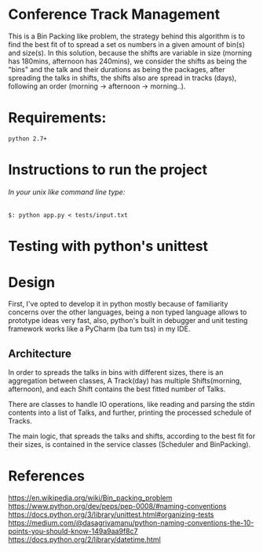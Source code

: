 # Conference Track Management

This is a Bin Packing like problem, the strategy behind this algorithm is to find the best fit of to spread a set os numbers 
in a given amount of bin(s) and size(s). In this solution, because the shifts are variable in size 
(morning has 180mins, afternoon has 240mins), we consider the shifts as being the "bins" 
and the talk and their durations as being the packages, 
after spreading the talks in shifts, the shifts also are spread in tracks (days), 
following an order (morning -> afternoon -> morning..).

# Requirements:

    python 2.7+

# Instructions to run the project

###### In your unix like command line type:
    
    $: python app.py < tests/input.txt

# Testing with python's unittest


# Design

First, I've opted to develop it in python mostly because of familiarity concerns over the other languages, 
being a non typed language allows to prototype ideas very fast, also, 
python's built in debugger and unit testing framework works like a PyCharm (ba tum tss) in my IDE.

## Architecture

In order to spreads the talks in bins with different sizes, there is an aggregation between classes, 
A Track(day) has multiple Shifts(morning, afternoon), and each Shift contains the best fitted number of Talks.

There are classes to handle IO operations, like reading and parsing the stdin contents into a list of Talks, 
and further, printing the processed schedule of Tracks.

The main logic, that spreads the talks and shifts, according to the best fit for their sizes, 
is contained in the service classes (Scheduler and BinPacking).


# References

https://en.wikipedia.org/wiki/Bin_packing_problem
https://www.python.org/dev/peps/pep-0008/#naming-conventions
https://docs.python.org/3/library/unittest.html#organizing-tests
https://medium.com/@dasagrivamanu/python-naming-conventions-the-10-points-you-should-know-149a9aa9f8c7
https://docs.python.org/2/library/datetime.html

